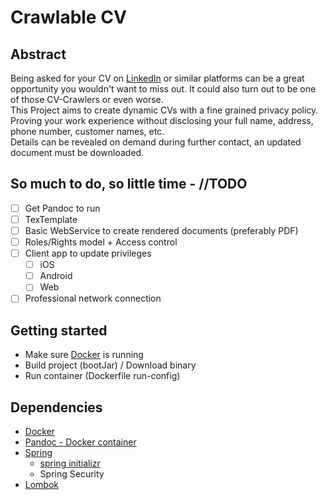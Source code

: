 # Crawlable CV

## Abstract

Being asked for your CV on [LinkedIn](https://linkedin.com) or similar platforms can be a great opportunity you wouldn't want to miss out. 
It could also turn out to be one of those CV-Crawlers or even worse.<br>
This Project aims to create dynamic CVs with a fine grained privacy policy. Proving your work experience without disclosing your full name, address, phone number, customer names, etc.<br>
Details can be revealed on demand during further contact, an updated document must be downloaded.

## So much to do, so little time - //TODO

- [ ] Get Pandoc to run
- [ ] TexTemplate
- [ ] Basic WebService to create rendered documents (preferably PDF)
- [ ] Roles/Rights model + Access control
- [ ] Client app to update privileges
    - [ ] iOS
    - [ ] Android
    - [ ] Web
- [ ] Professional network connection

## Getting started

- Make sure [Docker](https://www.docker.com/get-started/) is running
- Build project (bootJar) / Download binary
- Run container (Dockerfile run-config)

## Dependencies

- [Docker](https://www.docker.com/)
- [Pandoc - Docker container](https://hub.docker.com/r/pandoc/latex)
- [Spring](https://spring.io/)
  - [spring initializr](https://start.spring.io/)
  - Spring Security
- [Lombok](https://projectlombok.org/)